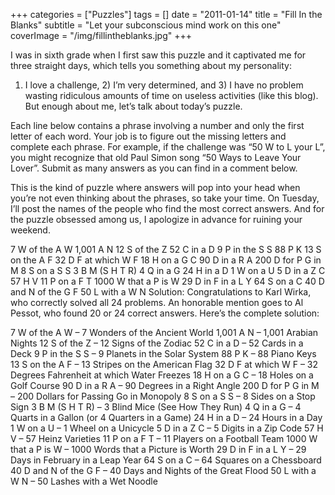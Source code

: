 +++
categories = ["Puzzles"]
tags = []
date = "2011-01-14"
title = "Fill In the Blanks"
subtitle = "Let your subconscious mind work on this one"
coverImage = "/img/fillintheblanks.jpg"
+++

I was in sixth grade when I first saw this puzzle and it captivated me for three straight days, which tells you something about my personality:
<!--more-->
1) I love a challenge, 2) I’m very determined, and 3) I have no problem wasting ridiculous amounts of time on useless activities (like this blog). But enough about me, let’s talk about today’s puzzle.

Each line below contains a phrase involving a number and only the first letter of each word. Your job is to figure out the missing letters and complete each phrase. For example, if the challenge was “50 W to L your L”, you might recognize that old Paul Simon song “50 Ways to Leave Your Lover”. Submit as many answers as you can find in a comment below.

This is the kind of puzzle where answers will pop into your head when you’re not even thinking about the phrases, so take your time. On Tuesday, I’ll post the names of the people who find the most correct answers. And for the puzzle obsessed among us, I apologize in advance for ruining your weekend.

7 W of the A W
1,001 A N
12 S of the Z
52 C in a D
9 P in the S S
88 P K
13 S on the A F
32 D F at which W F
18 H on a G C
90 D in a R A
200 D for P G in M
8 S on a S S
3 B M (S H T R)
4 Q in a G
24 H in a D
1 W on a U
5 D in a Z C
57 H V
11 P on a F T
1000 W that a P is W
29 D in F in a L Y
64 S on a C
40 D and N of the G F
50 L with a W N
Solution: Congratulations to Karl Wirka, who correctly solved all 24 problems. An honorable mention goes to Al Pessot, who found 20 or 24 correct answers. Here’s the complete solution:

7 W of the A W – 7 Wonders of the Ancient World
1,001 A N – 1,001 Arabian Nights
12 S of the Z – 12 Signs of the Zodiac
52 C in a D – 52 Cards in a Deck
9 P in the S S – 9 Planets in the Solar System
88 P K – 88 Piano Keys
13 S on the A F – 13 Stripes on the American Flag
32 D F at which W F – 32 Degrees Fahrenheit at which Water Freezes
18 H on a G C – 18 Holes on a Golf Course
90 D in a R A – 90 Degrees in a Right Angle
200 D for P G in M – 200 Dollars for Passing Go in Monopoly
8 S on a S S – 8 Sides on a Stop Sign
3 B M (S H T R) – 3 Blind Mice (See How They Run)
4 Q in a G – 4 Quarts in a Gallon (or 4 Quarters in a Game)
24 H in a D – 24 Hours in a Day
1 W on a U – 1 Wheel on a Unicycle
5 D in a Z C – 5 Digits in a Zip Code
57 H V – 57 Heinz Varieties
11 P on a F T – 11 Players on a Football Team
1000 W that a P is W – 1000 Words that a Picture is Worth
29 D in F in a L Y – 29 Days in February in a Leap Year
64 S on a C – 64 Squares on a Chessboard
40 D and N of the G F – 40 Days and Nights of the Great Flood
50 L with a W N – 50 Lashes with a Wet Noodle

